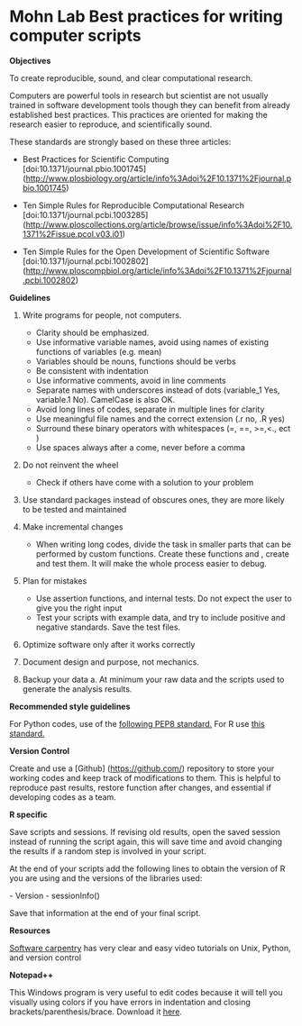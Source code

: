 Mohn Lab Best practices for writing computer scripts
==========

**Objectives**

<p>To create reproducible, sound, and clear computational research.</p>
 
<p>Computers are powerful tools in research but scientist are not usually trained in software development tools though they can benefit from already established best practices. This practices are oriented for making the research easier to reproduce, and scientifically sound.</p> 

<p>These  standards are strongly based on these three articles: </p>

* Best Practices for Scientific Computing [doi:10.1371/journal.pbio.1001745]  (http://www.plosbiology.org/article/info%3Adoi%2F10.1371%2Fjournal.pbio.1001745)

* Ten Simple Rules for Reproducible Computational Research [doi:10.1371/journal.pcbi.1003285] (http://www.ploscollections.org/article/browse/issue/info%3Adoi%2F10.1371%2Fissue.pcol.v03.i01)</p>

* Ten Simple Rules for the Open Development of Scientific Software [doi:10.1371/journal.pcbi.1002802] (http://www.ploscompbiol.org/article/info%3Adoi%2F10.1371%2Fjournal.pcbi.1002802)</p>
<p></p>

**Guidelines**


1. Write programs for people, not computers. 

    - Clarity should be emphasized. 
    - Use informative variable names, avoid using names of existing functions of variables (e.g. mean)
    - Variables should be nouns, functions should be verbs
    - Be consistent with indentation
    - Use informative comments, avoid in line comments
    - Separate names with underscores instead of dots (variable_1 Yes, variable.1 No). CamelCase is also OK.
    - Avoid long lines of codes, separate in multiple lines for clarity
    - Use meaningful file names and the correct extension (.r no, .R yes)
    - Surround these binary operators with whitespaces (=, ==, >=,<., ect )
    - Use spaces always after a come, never before a comma 

2.	Do not reinvent the wheel
    - Check if others have come with a solution to your problem
3.	Use standard packages instead of obscures ones, they are more likely to be tested and maintained
4.	Make incremental changes
    - When writing long codes, divide the task in smaller parts that can be performed by custom functions. Create these functions and , create and test them. It will make the whole process easier to debug.
5.	Plan for mistakes
    - Use assertion functions, and internal tests. Do not expect the user to give you the right input
    - Test your scripts with example data, and try to include positive and negative standards. Save the test files.
6.	Optimize software only after it works correctly
7.	Document design and purpose, not mechanics.
8.	Backup your data
a.	At minimum your raw data and the scripts used to generate the analysis results.

**Recommended style guidelines**

For Python codes, use of the [following PEP8 standard.](http://legacy.python.org/dev/peps/pep-0008/)
For R use [this standard.](http://stat405.had.co.nz/r-style.html)</p>

**Version Control**

Create and use a [Github] (https://github.com/) repository to store your working codes and keep track  of modifications to them. This is helpful to reproduce past results, restore function after changes, and essential if developing  codes as a team.

**R specific**

<p>Save scripts and sessions. If revising old results, open the saved session instead of running the script again, this will save time and avoid changing the results if a random step is involved in your script.</p>
<p>At the end of your scripts add the following lines to obtain the version of R you are using and the versions of the libraries used:</p>
    - Version
    - sessionInfo()
    
<p>Save that information at the end of your final script.</p>
<p></p>


**Resources**

[Software carpentry](http://software-carpentry.org/index.html) has very clear and easy video tutorials on Unix, Python, and version control
<p></p>

**Notepad++**

This Windows program is very useful to edit codes because it will tell you visually using colors if you have errors in indentation and closing brackets/parenthesis/brace. Download it [here](http://www.notepad-plus-plus.org/).
